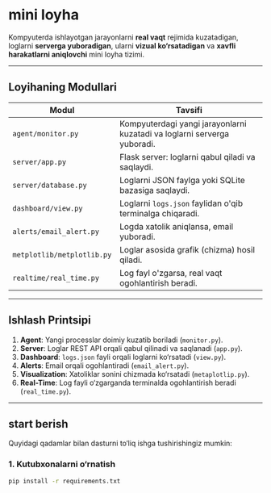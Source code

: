 #  mini loyha

Kompyuterda ishlayotgan jarayonlarni **real vaqt** rejimida kuzatadigan, loglarni **serverga yuboradigan**, ularni **vizual ko‘rsatadigan** va **xavfli harakatlarni aniqlovchi** mini loyha tizimi.

---

##  Loyihaning Modullari

| Modul              | Tavsifi |
|--------------------|--------|
| `agent/monitor.py` | Kompyuterdagi yangi jarayonlarni kuzatadi va loglarni serverga yuboradi. |
| `server/app.py`    | Flask server: loglarni qabul qiladi va saqlaydi. |
| `server/database.py` | Loglarni JSON faylga yoki SQLite bazasiga saqlaydi. |
| `dashboard/view.py` | Loglarni `logs.json` faylidan o'qib terminalga chiqaradi. |
| `alerts/email_alert.py` | Logda xatolik aniqlansa, email yuboradi. |
| `metplotlib/metplotlib.py`   | Loglar asosida grafik (chizma) hosil qiladi. |
| `realtime/real_time.py` | Log fayl o'zgarsa, real vaqt ogohlantirish beradi. |

---

##  Ishlash Printsipi

1.  **Agent**: Yangi processlar doimiy kuzatib boriladi (`monitor.py`).
2.  **Server**: Loglar REST API orqali qabul qilinadi va saqlanadi (`app.py`).
3.  **Dashboard**: `logs.json` fayli orqali loglarni ko‘rsatadi (`view.py`).
4.  **Alerts**: Email orqali ogohlantiradi (`email_alert.py`).
5.  **Visualization**: Xatoliklar sonini chizmada ko‘rsatadi (`metaplotlip.py`).
6.  **Real-Time**: Log fayli o‘zgarganda terminalda ogohlantirish beradi (`real_time.py`).

---

##  start berish

Quyidagi qadamlar bilan dasturni to‘liq ishga tushirishingiz mumkin:

### 1. Kutubxonalarni o‘rnatish
```bash
pip install -r requirements.txt
